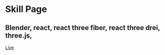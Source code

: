 # Skill Page
## Blender, react, react three fiber, react three drei, three.js, 
[Live](https://skill-ten.vercel.app/)
